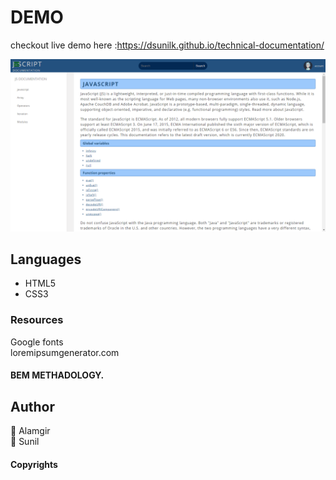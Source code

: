 
# DEMO
checkout live demo here :https://dsunilk.github.io/technical-documentation/

![](img/shot.PNG)

## Languages
- HTML5
- CSS3

### Resources
Google fonts<br/>
loremipsumgenerator.com<br />

#### BEM METHADOLOGY.


## Author
:bust_in_silhouette: Alamgir <br />
:bust_in_silhouette: Sunil

#### Copyrights

